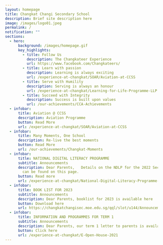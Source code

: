 ```yaml
---
layout: homepage
title: Changkat Changi Secondary School
description: Brief site description here
image: /images/logo01.jpeg
permalink: /
notification: ""
sections:
  - hero:
      background: /images/homepage.gif
      key_highlights:
        - title: Follow Us
          description: The Changkateer Experience
          url: https://www.facebook.com/Changkateers/
        - title: Learn with passion
          description: Learning is always exciting
          url: /experience-at-changkat/SOAR/Aviation-at-CCSS
        - title: Serve with Humility
          description: Serving is always an honour
          url: /experience-at-changkat/Learning-for-Life-Programme-LLP
        - title: Succeed with Integrity
          description: Success is built upon values
          url: /our-achievements/CCA-Achievements
  - infobar:
      title: Aviation @ CCSS
      description: Aviation Programme
      button: Read More
      url: /experience-at-changkat/SOAR/Aviation-at-CCSS
  - infobar:
      title: Many Moments, One School
      description: Re-live the best moments
      button: Read More
      url: /our-achievements/Changkat-Moments
  - infobar:
      title: NATIONAL DIGITAL LITERACY PROGRAMME
      subtitle: Announcements
      description: Dear Parents,   Details on the NDLP for the 2022 Secondary 1 cohort
        can be found on this page.
      button: Read more
      url: /experience-at-changkat/National-Digital-Literacy-Programme-NDLP
  - infobar:
      title: BOOK LIST FOR 2023
      subtitle: Announcements
      description: Dear Parents, booklist for 2023 is available here
      button: Download here
      url: https://changkatchangisec.moe.edu.sg/qql/slot/u144/Announcements/booklist2023.zip
  - infobar:
      title: INFORMATION AND PROGRAMMES FOR TERM 1
      subtitle: Announcements
      description: Dear Parents, our term 1 letter to parents is available here.
      button: Click here
      url: /experience-at-changkat/E-Open-House-2021
---
```


